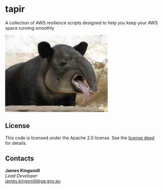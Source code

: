 # tapir
A collection of AWS resilience scripts designed to help you keep your AWS space running smoothly

![Tapir](/images/tapir.jpg)

## License 
This code is licensed under the Apache 2.0 license. See the [license deed](LICENSE) for details.

## Contacts
**James Kingsmill**  
*Lead Developer*  
<james.kingsmill@ga.gov.au>  
